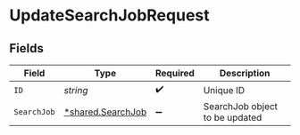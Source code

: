 # UpdateSearchJobRequest


## Fields

| Field                                                 | Type                                                  | Required                                              | Description                                           |
| ----------------------------------------------------- | ----------------------------------------------------- | ----------------------------------------------------- | ----------------------------------------------------- |
| `ID`                                                  | *string*                                              | :heavy_check_mark:                                    | Unique ID                                             |
| `SearchJob`                                           | [*shared.SearchJob](../../models/shared/searchjob.md) | :heavy_minus_sign:                                    | SearchJob object to be updated                        |
